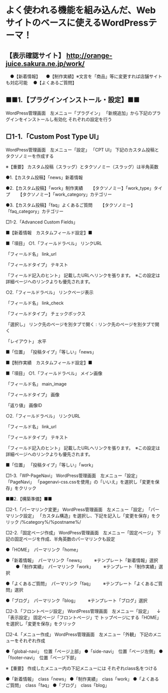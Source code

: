 よく使われる機能を組み込んだ、Webサイトのベースに使えるWordPressテーマ！
==

【表示確認サイト】
http://orange-juice.sakura.ne.jp/work/
-
　●【新着情報】
　●【制作実績】※文言を「商品」等に変更すれば店舗サイトも対応可能
　●【よくあるご質問】


## ■■1.【プラグインインストール・設定】■■  
WordPress管理画面　左メニュー「プラグイン」
「新規追加」から下記のプラグインをインストールし有効化
それぞれの設定を行う

## □1-1.「Custom Post Type UI」

WordPress管理画面　左メニュー「設定」 「CPT UI」
下記のカスタム投稿とタクソノミーを作成する

※【重要】
カスタム投稿（スラッグ）とタクソノミー（スラッグ）は半角英数

●1.【カスタム投稿】「news」新着情報

●2.【カスタム投稿】「work」制作実績
　　【タクソノミー】「work_type」タイプ
　　【タクソノミー】「work_category」カテゴリー

●3.【カスタム投稿】「faq」よくあるご質問
　　【タクソノミー】「faq_category」カテゴリー




□1-2.「Advanced Custom Fields」

■【新着情報　カスタムフィールド設定】■

■「項目」
○1.「フィールドラベル」
リンクURL

「フィールド名」
link_url

「フィールドタイプ」
テキスト

「フィールド記入のヒント」
記載したURLへリンクを張ります。　※この設定は詳細ページへのリンクよりも優先されます。


○2.「フィールドラベル」
リンクページ表示

「フィールド名」
link_check

「フィールドタイプ」
チェックボックス

「選択し」
リンク先のページを別タブで開く : リンク先のページを別タブで開く

「レイアウト」
水平


■「位置」
「投稿タイプ」「等しい」「news」




■【制作実績　カスタムフィールド設定】■

■「項目」
○1.「フィールドラベル」
メイン画像

「フィールド名」
main_image

「フィールドタイプ」
画像

「返り値」
画像ID


○2.「フィールドラベル」
リンクURL

「フィールド名」
link_url

「フィールドタイプ」
テキスト

「フィールド記入のヒント」
記載したURLへリンクを張ります。　※この設定は詳細ページへのリンクよりも優先されます。


■「位置」
「投稿タイプ」「等しい」「work」




□1-3.「WP-PageNavi」
WordPress管理画面　左メニュー「設定」 「PageNavi」
「pagenavi-css.cssを使用」の「いいえ」を選択し「変更を保存」をクリック






■■2.【構築準備】■■

□2-1.「パーマリンク変更」
WordPress管理画面　左メニュー「設定」　「パーマリンク設定」
「カスタム構造」を選択し、下記を記入し「変更を保存」をクリック
/%category%/%postname%/


□2-2.「固定ページ作成」
WordPress管理画面　左メニュー「固定ページ」
下記の固定ページを作成、半角英数のパーマリンクも設定

●「HOME」　パーマリンク「home」

●「新着情報」　パーマリンク「news」
　　※テンプレート「新着情報」選択
　　
●「制作実績」　パーマリンク「work」
　　※テンプレート「制作実績」選択

●「よくあるご質問」　パーマリンク「faq」
　　※テンプレート「よくあるご質問」選択

●「ブログ」　パーマリンク「blog」
　　※テンプレート「ブログ」選択


□2-3.「フロントページ設定」
WordPress管理画面　左メニュー「設定」
　↓
「表示設定」
固定ページ「フロントページ」で
トップページにする「HOME」を選択し「変更を保存」をクリック


□2-4.「メニュー作成」
WordPress管理画面　左メニュー「外観」
下記のメニューをそれぞれ作成

●「global-navi」　位置「ページ上部」
●「side-navi」　位置「ページ左側」
●「footer-navi」　位置「ページ下部」

※【重要】
作成したメニュー内の下記メニューには
それぞれclass名をつける

●「新着情報」　class「news」
●「制作実績」　class「work」
●「よくあるご質問」　class「faq」
●「ブログ」　class「blog」
